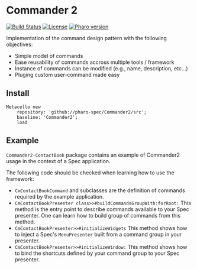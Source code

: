 # Commander 2
[![Build Status](https://travis-ci.org/pharo-spec/Lieutenant.svg?branch=master)](https://travis-ci.org/pharo-spec/Lieutenant)
[![License](https://img.shields.io/badge/license-MIT-blue.svg)](https://raw.githubusercontent.com/PolyMathOrg/DataFrame/master/LICENSE)
[![Pharo version](https://img.shields.io/badge/Pharo-8.0-%23aac9ff.svg)](https://pharo.org/download)

Implementation of the command design pattern with the following objectives:
- Simple model of commands
- Ease reusability of commands accross multiple tools / framework
- Instance of commands can be modified (e.g., name, description, etc...)
- Pluging custom user-command made easy

## Install

```
Metacello new
	repository: 'github://pharo-spec/Commander2/src';
	baseline: 'Commander2';
	load
```

## Example
`Commander2-ContactBook` package contains an example of Commander2 usage in the context of a Spec application.

The following code should be checked when learning how to use the framework:

- `CmContactBookCommand` and subclasses are the definition of commands required by the example application.
- `CmContactBookPresenter class>>#buildCommandsGroupWith:forRoot:` This method is the entry point to describe commands available to your Spec presenter. One can learn how to build group of commands from this method.
- `CmContactBookPresenter>>#initializeWidgets` This method shows how to inject a Spec's `MenuPresenter` built from a command group in your presenter.
- `CmContactBookPresenter>>#initializeWindow:` This method shows how to bind the shortcuts defined by your command group to your Spec presenter.
